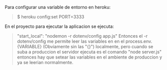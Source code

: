 Para configurar una variable de entorno en heroku:
>$ heroku config:set PORT=3333

En el proyecto para ejecutar la aplicacion se ejecuta:
>"start_local": "nodemon -r dotenv/config app.js"
Entonces el -r dotenv/config me permite leer las variables en en el 
process.env.{VARIABLE} (Obviamente sin las "{}") localmente, pero cuando se 
suba a produccion el servidor ejecuta es el comando "node server.js" entonces
hay que setear las variables en el ambiente de produccion y ya se leerian normalmente.